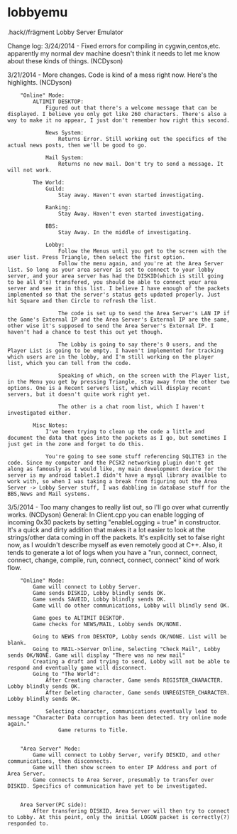 ﻿lobbyemu
========

.hack//frägment Lobby Server Emulator

Change log:
3/24/2014 - Fixed errors for compiling in cygwin,centos,etc. apparently my normal dev machine doesn't think it needs to let me know about these kinds of things. (NCDyson)


3/21/2014 - More changes. Code is kind of a mess right now. Here's the highlights. (NCDyson)

		"Online" Mode:
			ALTIMIT DESKTOP:
				Figured out that there's a welcome message that can be displayed. I believe you only get like 260 characters. There's also a way to make it no appear, I just don't remember how right this second.
				
				News System:
					Returns Error. Still working out the specifics of the actual news posts, then we'll be good to go.

				Mail System:
					Returns no new mail. Don't try to send a message. It will not work.
					
			The World:
				Guild:
					Stay away. Haven't even started investigating.
					
				Ranking:
					Stay Away. Haven't even started investigating.
					
				BBS:
					Stay Away. In the middle of investigating.
					
				Lobby:
					Follow the Menus until you get to the screen with the user list. Press Triangle, then select the first option.
					Follow the menu again, and you're at the Area Server list. So long as your area server is set to connect to your lobby server, and your area server has had the DISKID(which is still going to be all 0's) transfered, you should be able to connect your area server and see it in this list. I believe I have enough of the packets implemented so that the server's status gets updated properly. Just hit Square and then Circle to refresh the list.
					
					The code is set up to send the Area Server's LAN IP if the Game's External IP and the Area Server's External IP are the same, other wise it's supposed to send the Area Server's External IP. I haven't had a chance to test this out yet though.
					
					The Lobby is going to say there's 0 users, and the Player List is going to be empty. I haven't implemented for tracking which users are in the lobby, and I'm still working on the player list, which you can tell from the code. 
					
					Speaking of which, on the screen with the Player list, in the Menu you get by pressing Triangle, stay away from the other two options. One is a Recent servers list, which will display recent servers, but it doesn't quite work right yet.
					
					The other is a chat room list, which I haven't investigated either.
					
			Misc Notes:
				I've been trying to clean up the code a little and document the data that goes into the packets as I go, but sometimes I just get in the zone and forget to do this.
				
				You're going to see some stuff referencing SQLITE3 in the code. Since my computer and the PCSX2 networking plugin don't get along as famously as I would like, my main development device for the server is my android tablet.I didn't have a mysql library availble to work with, so when I was taking a break from figuring out the Area Server -> Lobby Server stuff, I was dabbling in database stuff for the BBS,News and Mail systems. 






3/5/2014 - Too many changes to really list out, so I'll go over what currently works. (NCDyson)
General:
	In Client.cpp you can enable logging of incoming 0x30 packets by setting "enableLogging = true" in constructor. It's a quick and dirty addition that makes it a lot easier to look at the strings/other data coming in off the packets. It's explicitly set to false right now, as I wouldn't describe myself as even remotely good at C++. Also, it tends to generate a lot of logs when you have a "run, connect, connect, connect, change, compile, run, connect, connect, connect" kind of work flow. 

		"Online" Mode:
			Game will connect to Lobby Server.
			Game sends DISKID, Lobby blindly sends OK.
			Game sends SAVEID, Lobby blindly sends OK.
			Game will do other communications, Lobby will blindly send OK.
			
			Game goes to ALTIMIT DESKTOP.
			Game checks for NEWS/MAIL, Lobby sends OK/NONE.
			
			Going to NEWS from DESKTOP, Lobby sends OK/NONE. List will be blank.
			Going to MAIL->Server Online, Selecting "Check Mail", Lobby sends OK/NONE. Game will display "There was no new mail"
			Creating a draft and trying to send, Lobby will not be able to respond and eventually game will disconnect.
			Going to "The World":
				After Creating character, Game sends REGISTER_CHARACTER. Lobby blindly sends OK.
				After Deleting character, Game sends UNREGISTER_CHARACTER. Lobby blindly sends OK.
				
				Selecting character, communications eventually lead to message "Character Data corruption has been detected. try online mode again."
					Game returns to Title.


		"Area Server" Mode: 
			Game will connect to Lobby Server, verify DISKID, and other communications, then disconnects.
			Game will then show screen to enter IP Address and port of Area Server.
			Game connects to Area Server, presumably to transfer over DISKID. Specifics of communication have yet to be investigated.
			
			
		Area Server(PC side):
			After transfering DISKID, Area Server will then try to connect to Lobby. At this point, only the initial LOGON packet is correctly(?) responded to.